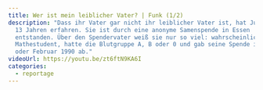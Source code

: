```yaml
---
title: Wer ist mein leiblicher Vater? | Funk (1/2)
description: "Dass ihr Vater gar nicht ihr leiblicher Vater ist, hat Julia mit
  13 Jahren erfahren. Sie ist durch eine anonyme Samenspende in Essen
  entstanden. Über den Spendervater weiß sie nur so viel: wahrscheinlich war er
  Mathestudent, hatte die Blutgruppe A, B oder 0 und gab seine Spende im Januar
  oder Februar 1990 ab."
videoUrl: https://youtu.be/zt6ftN9KA6I
categories:
  - reportage
---
```


